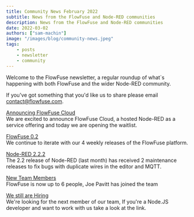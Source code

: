 ```yaml
---
title: Community News February 2022
subtitle: News from the FlowFuse and Node-RED communities
description: News from the FlowFuse and Node-RED communities
date: 2022-03-02
authors: ["sam-machin"]
image: "/images/blog/community-news.jpeg"
tags:
    - posts
    - newsletter
    - community
---
```


Welcome to the FlowFuse newsletter, a regular roundup of what\`s happening with both FlowFuse and the wider Node-RED community. 
<!--more-->
If you've got something that you'd like us to share please email [contact@flowfuse.com](mailto:contact@flowfuse.com).

[Announcing FlowFuse Cloud](https://flowforge.com/blog/announcing-flowforge-cloud/)  
We are excited to announce FlowFuse Cloud, a hosted Node-RED as a service offering and today we are opening the waitlist.

[FlowFuse 0.2](https://flowforge.com/blog/flowforge-02-released/)  
We continue to iterate with our 4 weekly releases of the FlowFuse platform.

[Node-RED 2.2.2](https://discourse.nodered.org/t/node-red-2-2-2-released/58606)  
The 2.2 release of Node-RED (last month) has received 2 maintenance releases to fix bugs with  duplicate wires in the editor and MQTT.

[New Team Members](https://flowforge.com/blog/welcome-joe/)  
FlowFuse is now up to 6 people, Joe Pavitt has joined the team

[We still are Hiring](https://boards.greenhouse.io/flowfuse/jobs/4312861004)  
We're looking for the next member of our team, If you're a Node.JS developer and want to work with us take a look at the link.

